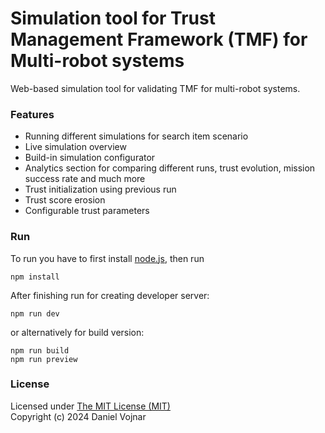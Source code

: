 # Simulation tool for Trust Management Framework (TMF) for Multi-robot systems

Web-based simulation tool for validating TMF for multi-robot systems.

### Features

- Running different simulations for search item scenario
- Live simulation overview
- Build-in simulation configurator
- Analytics section for comparing different runs, trust evolution, mission success rate and much more
- Trust initialization using previous run
- Trust score erosion
- Configurable trust parameters

### Run

To run you have to first install [node.js](https://nodejs.org/), then run

`npm install`

After finishing run for creating developer server:

`npm run dev`

or alternatively for build version:

```
npm run build
npm run preview

```

### License

Licensed under [The MIT License (MIT)](https://opensource.org/licenses/MIT)  
Copyright (c) 2024 Daniel Vojnar
